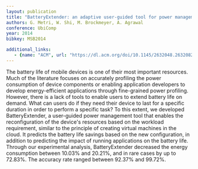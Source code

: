 ```yaml
---
layout: publication
title: "BatteryExtender: an adaptive user-guided tool for power management of mobile devices"
authors: G. Metri, W. Shi, M. Brockmeyer, A. Agrawal
conference: UbiComp
year: 2014
bibkey: MSB2014

additional_links:
   - {name: "ACM", url: "https://dl.acm.org/doi/10.1145/2632048.2632082"}
---
```

The battery life of mobile devices is one of their most important resources. Much of the literature focuses on accurately profiling the power consumption of device components or enabling application developers to develop energy-efficient applications through fine-grained power profiling. However, there is a lack of tools to enable users to extend battery life on demand. What can users do if they need their device to last for a specific duration in order to perform a specific task? To this extent, we developed BatteryExtender, a user-guided power management tool that enables the reconfiguration of the device's resources based on the workload requirement, similar to the principle of creating virtual machines in the cloud. It predicts the battery life savings based on the new configuration, in addition to predicting the impact of running applications on the battery life. Through our experimental analysis, BatteryExtender decreased the energy consumption between 10.03% and 20.21%, and in rare cases by up to 72.83%. The accuracy rate ranged between 92.37% and 99.72%.

